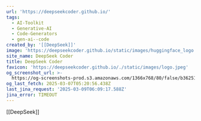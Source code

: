 ```yaml
---
url: 'https://deepseekcoder.github.io/'
tags:
  - AI-Toolkit
  - Generative-AI
  - Code-Generators
  - gen-ai--code
created_by: '[[DeepSeek]]'
image: 'https://deepseekcoder.github.io/static/images/huggingface_logo.svg'
site_name: DeepSeek Coder
title: DeepSeek Coder
favicon: 'https://deepseekcoder.github.io/./static/images/logo.jpeg'
og_screenshot_url: >-
  https://og-screenshots-prod.s3.amazonaws.com/1366x768/80/false/b36251a32618336dff9c1d227a619ee435d04b1a7e66588373f0c054c8622637.jpeg
og_last_fetch: 2025-03-07T05:20:56.438Z
last_jina_request: '2025-03-09T06:09:17.588Z'
jina_error: TIMEOUT
---
```



[[DeepSeek]]

